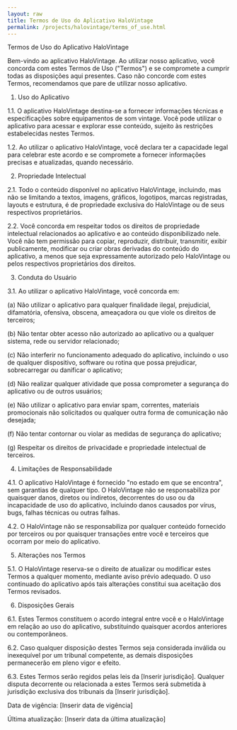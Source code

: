 ```yaml
---
layout: raw
title: Termos de Uso do Aplicativo HaloVintage
permalink: /projects/halovintage/terms_of_use.html
---
```


Termos de Uso do Aplicativo HaloVintage

Bem-vindo ao aplicativo HaloVintage. Ao utilizar nosso aplicativo, você concorda com estes Termos de Uso ("Termos") e se compromete a cumprir todas as disposições aqui presentes. Caso não concorde com estes Termos, recomendamos que pare de utilizar nosso aplicativo.

1. Uso do Aplicativo

1.1. O aplicativo HaloVintage destina-se a fornecer informações técnicas e especificações sobre equipamentos de som vintage. Você pode utilizar o aplicativo para acessar e explorar esse conteúdo, sujeito às restrições estabelecidas nestes Termos.

1.2. Ao utilizar o aplicativo HaloVintage, você declara ter a capacidade legal para celebrar este acordo e se compromete a fornecer informações precisas e atualizadas, quando necessário.

2. Propriedade Intelectual

2.1. Todo o conteúdo disponível no aplicativo HaloVintage, incluindo, mas não se limitando a textos, imagens, gráficos, logotipos, marcas registradas, layouts e estrutura, é de propriedade exclusiva do HaloVintage ou de seus respectivos proprietários.

2.2. Você concorda em respeitar todos os direitos de propriedade intelectual relacionados ao aplicativo e ao conteúdo disponibilizado nele. Você não tem permissão para copiar, reproduzir, distribuir, transmitir, exibir publicamente, modificar ou criar obras derivadas do conteúdo do aplicativo, a menos que seja expressamente autorizado pelo HaloVintage ou pelos respectivos proprietários dos direitos.

3. Conduta do Usuário

3.1. Ao utilizar o aplicativo HaloVintage, você concorda em:

(a) Não utilizar o aplicativo para qualquer finalidade ilegal, prejudicial, difamatória, ofensiva, obscena, ameaçadora ou que viole os direitos de terceiros;

(b) Não tentar obter acesso não autorizado ao aplicativo ou a qualquer sistema, rede ou servidor relacionado;

(c) Não interferir no funcionamento adequado do aplicativo, incluindo o uso de qualquer dispositivo, software ou rotina que possa prejudicar, sobrecarregar ou danificar o aplicativo;

(d) Não realizar qualquer atividade que possa comprometer a segurança do aplicativo ou de outros usuários;

(e) Não utilizar o aplicativo para enviar spam, correntes, materiais promocionais não solicitados ou qualquer outra forma de comunicação não desejada;

(f) Não tentar contornar ou violar as medidas de segurança do aplicativo;

(g) Respeitar os direitos de privacidade e propriedade intelectual de terceiros.

4. Limitações de Responsabilidade

4.1. O aplicativo HaloVintage é fornecido "no estado em que se encontra", sem garantias de qualquer tipo. O HaloVintage não se responsabiliza por quaisquer danos, diretos ou indiretos, decorrentes do uso ou da incapacidade de uso do aplicativo, incluindo danos causados por vírus, bugs, falhas técnicas ou outras falhas.

4.2. O HaloVintage não se responsabiliza por qualquer conteúdo fornecido por terceiros ou por quaisquer transações entre você e terceiros que ocorram por meio do aplicativo.

5. Alterações nos Termos

5.1. O HaloVintage reserva-se o direito de atualizar ou modificar estes Termos a qualquer momento, mediante aviso prévio adequado. O uso continuado do aplicativo após tais alterações constitui sua aceitação dos Termos revisados.

6. Disposições Gerais

6.1. Estes Termos constituem o acordo integral entre você e o HaloVintage em relação ao uso do aplicativo, substituindo quaisquer acordos anteriores ou contemporâneos.

6.2. Caso qualquer disposição destes Termos seja considerada inválida ou inexequível por um tribunal competente, as demais disposições permanecerão em pleno vigor e efeito.

6.3. Estes Termos serão regidos pelas leis da [Inserir jurisdição]. Qualquer disputa decorrente ou relacionada a estes Termos será submetida à jurisdição exclusiva dos tribunais da [Inserir jurisdição].

Data de vigência: [Inserir data de vigência]

Última atualização: [Inserir data da última atualização]